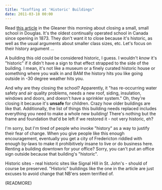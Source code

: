 ```yaml
---
title: "Scoffing at 'Historic' Buildings"
date: 2011-03-18 00:00
---
```


Read [this article](http://dailygleaner.canadaeast.com/rss/article/1390082?utm_source=twitterfeed&utm_medium=twitter) in the Gleaner this morning about closing a small, small school in Douglas. It's the oldest continually operated school in Canada since opening in 1873. They don't want it to close because it's historic, as well as the usual arguments about smaller class sizes, etc. Let's focus on their history argument ...

A building this old could be considered historic, I guess. I wouldn't&nbsp;_know_ it's "historic" if it didn't have a sign to that effect strapped to the side of the building. I mean, it's not like a museum or a finely curated historic house or something where you walk in and BAM the history hits you like going outside in -30 degree weather hits you.

And why are they closing the school? Apparently, it "has re-occurring water safety and air quality problems, needs a new roof, siding, insulation, windows and doors, and doesn't have a sprinkler system." Oh, they're closing it because it's **unsafe** for children. Crazy how older buildings are like that. Additionally, the list of things this building needs replaced includes everything you need to make a whole new building! There's nothing but the frame and foundation that'd be left if we restored it - not very historic, eh?

I'm sorry, but I'm tired of people who invoke "history" as a way to justify their fear of change. When you give people like this enough encouragement, eventually you get a city of Fredericton riddled with enough by-laws to make it&nbsp;prohibitively&nbsp;insane to live or do business here. Renting a building downtown for your office? Sorry, you can't put an office sign outside because that building's "historic".

Historic sites - real historic sites like Signal Hill in St. John's - should of course be preserved. "Historic" buildings like the one in the article are just excuses to avoid change that NB'ers seem terrified of.

(READMORE)
